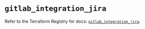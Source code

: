 # `gitlab_integration_jira`

Refer to the Terraform Registry for docs: [`gitlab_integration_jira`](https://registry.terraform.io/providers/gitlabhq/gitlab/17.11.0/docs/resources/integration_jira).
